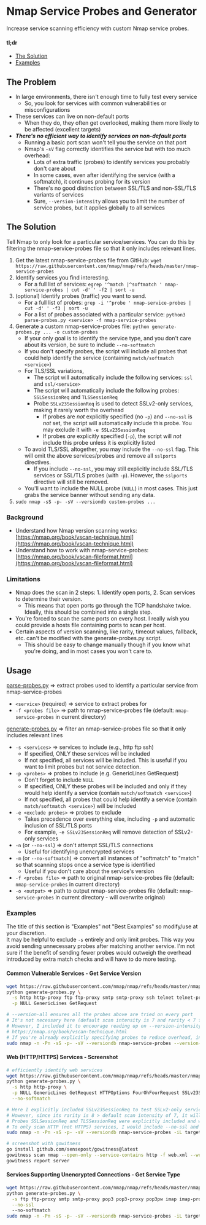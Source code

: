 # Nmap Service Probes and Generator
Increase service scanning efficiency with custom Nmap service probes.
#### tl;dr
- [The Solution](#The-Solution)
- [Examples](#Examples)
## The Problem
- In large environments, there isn't enough time to fully test every service
  - So, you look for services with common vulnerabilities or misconfigurations
- These services can live on non-default ports
  - When they do, they often get overlooked, making them more likely to be affected (excellent targets)
- **_There's no efficient way to identify services on non-default ports_**
  - Running a basic port scan won't tell you the service on that port
  - Nmap's `-sV` flag correctly identifies the service but with too much overhead:
    - Lots of extra traffic (probes) to identify services you probably don't care about
    - In some cases, even after identifying the service (with a softmatch), it continues probing for its version
    - There's no good distinction between SSL/TLS and non-SSL/TLS variants of services
    - Sure, `--version-intensity` allows you to limit the number of service probes, but it applies globally to all services
## The Solution
Tell Nmap to only look for a particular service/services. You can do this by filtering the nmap-service-probes file so that it only includes relevant lines.
1. Get the latest nmap-service-probes file from GitHub: `wget https://raw.githubusercontent.com/nmap/nmap/refs/heads/master/nmap-service-probes`
2. Identify services you find interesting.
   - For a full list of services: `egrep '^match |^softmatch ' nmap-service-probes | cut -d' ' -f2 | sort -u`
4. (optional) Identify probes (traffic) you want to send.
   - For a full list of probes: `grep -i '^probe ' nmap-service-probes | cut -d' ' -f3 | sort -u`
   - For a list of probes associated with a particular service: `python3 parse-probes.py <service> -f nmap-service-probes`
5. Generate a custom nmap-service-probes file: `python generate-probes.py ... -o custom-probes`
   - If your only goal is to identify the service type, and you don't care about its version, be sure to include `--no-softmatch`
   - If you don't specify probes, the script will include all probes that could help identify the service (containing `match/softmatch <service>`)
   - For TLS/SSL variations,
     - The script will automatically include the following services: `ssl` and `ssl/<service>`
     - The script will automatically include the following probes: `SSLSessionReq` and `TLSSessionReq`
     - Probe `SSLv23SessionReq` is used to detect SSLv2-only services, making it rarely worth the overhead
       - If probes are _not_ explicitly specified (no `-p`) and `--no-ssl` is _not_ set, the script will automatically include this probe. You may exclude it with `-e SSLv23SessionReq`
       - If probes _are_ explicitly specified (`-p`), the script will _not_ include this probe unless it is explicitly listed
   - To avoid TLS/SSL altogether, you may include the `--no-ssl` flag. This will omit the above services/probes and remove all `sslports` directives.
     - If you include `--no-ssl`, you may still explicitly include SSL/TLS services or SSL/TLS probes (with `-p`). However, the `sslports` directive will still be removed.
   - You'll want to include the NULL probe (`NULL`) in most cases. This just grabs the service banner without sending any data.
6. `sudo nmap -sS -p- -sV --versiondb custom-probes ...`
### Background
- Understand how Nmap version scanning works: [https://nmap.org/book/vscan-technique.html](https://nmap.org/book/vscan-technique.html)
- Understand how to work with nmap-service-probes: [https://nmap.org/book/vscan-fileformat.html](https://nmap.org/book/vscan-fileformat.html)
### Limitations
- Nmap does the scan in 2 steps: 1. Identify open ports, 2. Scan services to determine their version.
  - This means that open ports go through the TCP handshake twice. Ideally, this should be combined into a single step.
- You're forced to scan the same ports on every host. I really wish you could provide a hosts file containing ports to scan per host.
- Certain aspects of version scanning, like rarity, timeout values, fallback, etc. can't be modified with the generate-probes.py script.
  - This should be easy to change manually though if you know what you're doing, and in most cases you won't care to.
## Usage
[parse-probes.py](parse-probes.py) ⇒ extract probes used to identify a particular service from nmap-service-probes
- `<service>` (required) ⇒ service to extract probes for
- `-f <probes file>` ⇒ path to nmap-service-probes file (default: `nmap-service-probes` in current directory)

[generate-probes.py](generate-probes.py) ⇒ filter an nmap-service-probes file so that it only includes relevant lines
- `-s <services>` ⇒ services to include (e.g., http ftp ssh)
  - If specified, ONLY these services will be included
  - If not specified, all services will be included. This is useful if you want to limit probes but not service detection.
- `-p <probes>` ⇒ probes to include (e.g. GenericLines GetRequest)
  - Don't forget to include `NULL`
  - If specified, ONLY these probes will be included and only if they would help identify a service (contain `match/softmatch <service>`)
  - If not specified, all probes that could help identify a service (contain `match/softmatch <service>`) will be included
- `-e <exclude probes>` ⇒ probes to exclude
  - Takes precedence over everything else, including `-p` and automatic inclusion of SSL/TLS ports
  - For example, `-e SSLv23SessionReq` will remove detection of SSLv2-only services
- `-n` (or `--no-ssl`) ⇒ don't attempt SSL/TLS connections
  - Useful for identifying unencrypted services
- `-m` (or `--no-softmatch`) ⇒ convert all instances of "softmatch" to "match" so that scanning stops once a service type is identified
  - Useful if you don't care about the service's version
- `-f <probes file>` ⇒ path to original nmap-service-probes file (default: `nmap-service-probes` in current directory)
- `-o <output>` ⇒ path to output nmap-service-probes file (default: `nmap-service-probes` in current directory - will overwrite original)
### Examples
The title of this section is "Examples" not "Best Examples" so modify/use at your discretion.  
It may be helpful to exclude `-s` entirely and only limit probes. This way you avoid sending unnecessary probes after matching another service.
I'm not sure if the benefit of sending fewer probes would outweigh the overhead introduced by extra match checks and will have to do more testing.
#### Common Vulnerable Services - Get Service Version
```bash
wget https://raw.githubusercontent.com/nmap/nmap/refs/heads/master/nmap-service-probes
python generate-probes.py \
  -s http http-proxy ftp ftp-proxy smtp smtp-proxy ssh telnet telnet-proxy vnc vnc-http cisco-smartinstall \
  -p NULL GenericLines GetRequest

# --version-all ensures all the probes above are tried on every port
# It's not necessary here (default scan intensity is 7 and rarity < 7 for all the above probes)
# However, I included it to encourage reading up on --version-intensity <intensity>, --version-light, and --version-all
# https://nmap.org/book/vscan-technique.html
# If you're already explicitly specifying probes to reduce overhead, including --version-all could be a good habit to get into
sudo nmap -n -Pn -sS -p- -sV --versiondb nmap-service-probes --version-all -iL targets.txt -oA common --open
```
#### Web (HTTP/HTTPS) Services - Screenshot
```bash
# efficiently identify web services
wget https://raw.githubusercontent.com/nmap/nmap/refs/heads/master/nmap-service-probes
python generate-probes.py \
  -s http http-proxy \
  -p NULL GenericLines GetRequest HTTPOptions FourOhFourRequest SSLv23SessionReq \
  --no-softmatch

# Here I explicitly included SSLv23SessionReq to test SSLv2-only services
# However, since its rarity is 8 > default scan intensity of 7, it will only probe common web ports (specified in the ports directive)
# Probes SSLSessionReq and TLSSessionReq were explicitly included and will be attempted on all ports because their rarity is 1 < default scan intensity of 7
# To only scan HTTP (not HTTPS) services, I would include --no-ssl and remove SSLv23SessionReq in the command above
sudo nmap -n -Pn -sS -p- -sV --versiondb nmap-service-probes -iL targets.txt -oA web --open

# screenshot with gowitness
go install github.com/sensepost/gowitness@latest
gowitness scan nmap --open-only --service-contains http -f web.xml --write-db
gowitness report server
```
#### Services Supporting Unencrypted Connections - Get Service Type
```bash
wget https://raw.githubusercontent.com/nmap/nmap/refs/heads/master/nmap-service-probes
python generate-probes.py \
  -s ftp ftp-proxy smtp smtp-proxy pop3 pop3-proxy pop3pw imap imap-proxy ssh telnet telnet-proxy vnc nuuo-vnc vnc-http \
  --no-ssl
  --no-softmatch
sudo nmap -n -Pn -sS -p- -sV --versiondb nmap-service-probes -iL targets.txt -oA unencrypted --open
```
